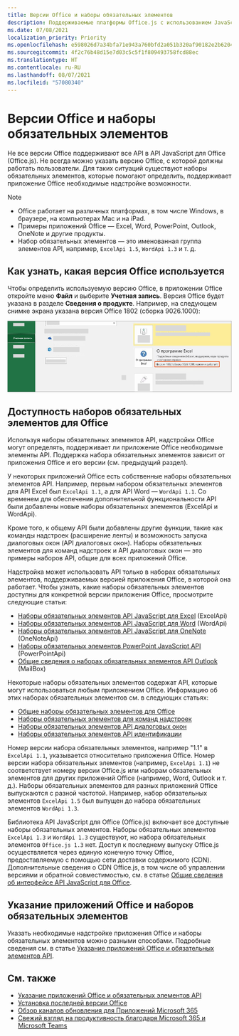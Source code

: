 ```yaml
---
title: Версии Office и наборы обязательных элементов
description: Поддерживаемые платформы Office.js с использованием JavaScript API
ms.date: 07/08/2021
localization_priority: Priority
ms.openlocfilehash: e598026d7a34bfa71e943a760bfd2a051b320af90182e2b6204be7e74c77d8be
ms.sourcegitcommit: 4f2c76b48d15e7d03c5c5f1f809493758fcd88ec
ms.translationtype: HT
ms.contentlocale: ru-RU
ms.lasthandoff: 08/07/2021
ms.locfileid: "57080340"
---
```

# <a name="office-versions-and-requirement-sets"></a>Версии Office и наборы обязательных элементов

Не все версии Office поддерживают все API в API JavaScript для Office (Office.js). Не всегда можно указать версию Office, с которой должны работать пользователи. Для таких ситуаций существуют наборы обязательных элементов, которые помогают определить, поддерживает приложение Office необходимые надстройке возможности.

> [!NOTE]
>
> - Office работает на различных платформах, в том числе Windows, в браузере, на компьютерах Mac и на iPad.
> - Примеры приложений Office — Excel, Word, PowerPoint, Outlook, OneNote и другие продукты.  
> - Набор обязательных элементов — это именованная группа элементов API, например, `ExcelApi 1.5`, `WordApi 1.3` и т. д.  

## <a name="how-to-check-your-office-version"></a>Как узнать, какая версия Office используется

Чтобы определить используемую версию Office, в приложении Office откройте меню **Файл** и выберите **Учетная запись**. Версия Office будет указана в разделе **Сведения о продукте**. Например, на следующем снимке экрана указана версия Office 1802 (сборка 9026.1000):

![Проверка версии Office.](../images/office-version.png)

## <a name="office-requirement-sets-availability"></a>Доступность наборов обязательных элементов для Office

Используя наборы обязательных элементов API, надстройки Office могут определять, поддерживает ли приложение Office необходимые элементы API. Поддержка набора обязательных элементов зависит от приложения Office и его версии (см. предыдущий раздел).

У некоторых приложений Office есть собственные наборы обязательных элементов API. Например, первым набором обязательных элементов для API Excel был `ExcelApi 1.1`, а для API Word — `WordApi 1.1`. Со временем для обеспечения дополнительной функциональности API были добавлены новые наборы обязательных элементов (ExcelApi и WordApi).

Кроме того, к общему API были добавлены другие функции, такие как команды надстроек (расширение ленты) и возможность запуска диалоговых окон (API диалоговых окон). Наборы обязательных элементов для команд надстроек и API диалоговых окон — это примеры наборов API, общие для всех приложений Office.

Надстройка может использовать API только в наборах обязательных элементов, поддерживаемых версией приложения Office, в которой она работает. Чтобы узнать, какие наборы обязательных элементов доступны для конкретной версии приложения Office, просмотрите следующие статьи:

- [Наборы обязательных элементов API JavaScript для Excel](../reference/requirement-sets/excel-api-requirement-sets.md) (ExcelApi)
- [Наборы обязательных элементов API JavaScript для Word](../reference/requirement-sets/word-api-requirement-sets.md) (WordApi)
- [Наборы обязательных элементов API JavaScript для OneNote](../reference/requirement-sets/onenote-api-requirement-sets.md) (OneNoteApi)
- [Наборы обязательных элементов PowerPoint JavaScript API](../reference/requirement-sets/powerpoint-api-requirement-sets.md) (PowerPointApi)
- [Общие сведения о наборах обязательных элементов API Outlook](../reference/requirement-sets/outlook-api-requirement-sets.md) (MailBox)

Некоторые наборы обязательных элементов содержат API, которые могут использоваться любым приложением Office. Информацию об этих наборах обязательных элементов см. в следующих статьях:

- [Общие наборы обязательных элементов для Office](../reference/requirement-sets/office-add-in-requirement-sets.md)
- [Наборы обязательных элементов для команд надстроек](../reference/requirement-sets/add-in-commands-requirement-sets.md)
- [Наборы обязательных элементов API диалоговых окон](../reference/requirement-sets/dialog-api-requirement-sets.md)
- [Наборы обязательных элементов API идентификации](../reference/requirement-sets/identity-api-requirement-sets.md)

Номер версии набора обязательных элементов, например "1.1" в `ExcelApi 1.1`, указывается относительно приложения Office. Номер версии набора обязательных элементов (например, `ExcelApi 1.1`) не соответствует номеру версии Office.js или наборам обязательных элементов для других приложений Office (например, Word, Outlook и т. д.). Наборы обязательных элементов для разных приложений Office выпускаются с разной частотой. Например, набор обязательных элементов `ExcelApi 1.5` был выпущен до набора обязательных элементов `WordApi 1.3`.

Библиотека API JavaScript для Office (Office.js) включает все доступные наборы обязательных элементов. Наборы обязательных элементов `ExcelApi 1.3` и `WordApi 1.3` существуют, но набора обязательных элементов `Office.js 1.3` нет. Доступ к последнему выпуску Office.js осуществляется через единую конечную точку Office, предоставляемую с помощью сети доставки содержимого (CDN). Дополнительные сведения о CDN Office.js, в том числе об управлении версиями и обратной совместимостью, см. в статье [Общие сведения об интерфейсе API JavaScript для Office](../develop/understanding-the-javascript-api-for-office.md).

## <a name="specify-office-applications-and-requirement-sets"></a>Указание приложений Office и наборов обязательных элементов

Указать необходимые надстройке приложения Office и наборы обязательных элементов можно разными способами. Подробные сведения см. в статье [Указание приложений Office и обязательных элементов API](../develop/specify-office-hosts-and-api-requirements.md).

## <a name="see-also"></a>См. также

- [Указание приложений Office и обязательных элементов API](../develop/specify-office-hosts-and-api-requirements.md)
- [Установка последней версии Office](../develop/install-latest-office-version.md)
- [Обзор каналов обновления для Приложений Microsoft 365](/deployoffice/overview-of-update-channels-for-office-365-proplus)
- [Свежий взгляд на продуктивность благодаря Microsoft 365 и Microsoft Teams](https://products.office.com/compare-all-microsoft-office-products?tab=2)
